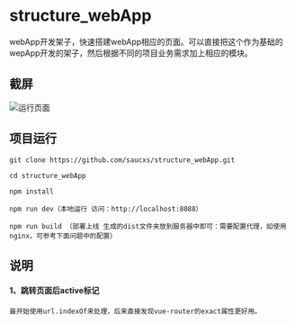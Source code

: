 # structure_webApp
webApp开发架子，快速搭建webApp相应的页面。可以直接把这个作为基础的wepApp开发的架子，然后根据不同的项目业务需求加上相应的模块。

## 截屏
![运行页面](https://github.com/saucxs/structure_webApp/screenshot/photo1.png)


## 项目运行
   
   ```   
   git clone https://github.com/saucxs/structure_webApp.git
   
   cd structure_webApp
   
   npm install
   
   npm run dev（本地运行 访问：http://localhost:8088）
   
   npm run build （部署上线 生成的dist文件夹放到服务器中即可：需要配置代理，如使用nginx，可参考下面问题中的配置）
   
   ```
   
## 说明
#### 1、跳转页面后active标记
```
最开始使用url.indexOf来处理，后来直接发现vue-router的exact属性更好用。
```
